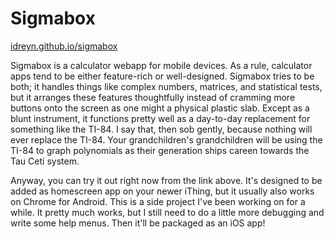 Sigmabox
========

[idreyn.github.io/sigmabox](http://idreyn.github.com/sigmabox)

Sigmabox is a calculator webapp for mobile devices. As a rule, calculator apps tend to be either feature-rich or well-designed. Sigmabox tries to be both; it handles things like complex numbers, matrices, and statistical tests, but it arranges these features thoughtfully instead of cramming more buttons onto the screen as one might a physical plastic slab. Except as a blunt instrument, it functions pretty well as a day-to-day replacement for something like the TI-84. I say that, then sob gently, because nothing will ever replace the TI-84. Your grandchildren's grandchildren will be using the TI-84 to graph polynomials as their generation ships careen towards the Tau Ceti system.

Anyway, you can try it out right now from the link above. It's designed to be added as homescreen app on your newer iThing, but it usually also works on Chrome for Android. This is a side project I've been working on for a while. It pretty much works, but I still need to do a little more debugging and write some help menus. Then it'll be packaged as an iOS app!
